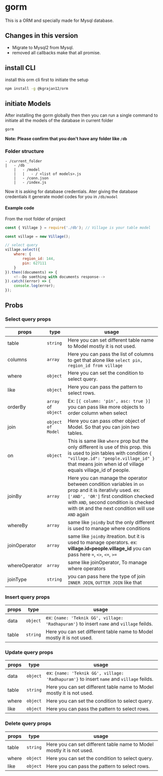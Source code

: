# gorm

This is a ORM and specially made for Mysql database.

## Changes in this version
- Migrate to Mysql2 from Mysql.
- removed all callbacks make that all promise.

## install CLI
install this orm cli first to initiate the setup
```sh
npm install -g @kgrajan12/orm
```

## initiate Models
After installing the gorm globally then then you can run a single command to initiate all the models of the database in current folder
```sh
gorm
```
**Note: Please confirm that you don't have any folder like `/db`**

### Folder structure
    - /current_folder
    |   - /db
        |   - /model
        |   |   - / <list of models>.js
        |   - /conn.json
        |   - /index.js

Now it is asking for database credentials.
Ater giving the database credentials it generate model codes for you in `/db/model`

#### Example code
From the root folder of project
```javascript
const { Village } = require('./db'); // Village is your table model

const village = new Village();

// select query
village.select({
    where: {
        region_id: 144,
        pin: 627111
    }
}).then((documents) => {
    <!--Do somthing with documents response-->
}).catch((error) => {
    console.log(error);
});
```

## Probs
### Select query props
| props | type | usage |
|-------|------|-------|
| table | `string` | Here you can set different table name to Model mostly it is not used. |
| columns | `array` | Here you can pass the list of columns to get that alone like `select pin, region_id from village` |
| where | `object` | Here you can set the condition to select query. |
| like | `object` | Here you can pass the pattern to select rows. |
| orderBy | `array` of `object` | Ex: `[{ column: 'pin', asc: true }]` you can pass like more objects to order column when select |
| join | `object of Model` | Here you can pass other object of Model. So that you can join two tables. |
| on | `object` | This is same like `where` prop but the only different is use of this prop. this is used to join tables with condition `{ "village.id": "people.village_id" }` that means join when id of village equals village_id of people. |
| joinBy | `array` | Here you can manage the operator between condition variables in `on` prop and it is iterativly used. ex: `['AND', 'OR']` first condition checked with `AND`, second condition is checked with `OR` and the next condition will use `AND` again |
| whereBy | `array` | same like `joinBy` but the only different is used to manage where conditions |
| joinOperator | `array` | same like `joinBy` itreation. but it is used to manage operators. ex: **village.id`=`people.village_id** you can pass here `=`, `<>`, `<=`, `>=` |
| whereOperator | `array` | same like joinOperator, To manage where operators |
| joinType | `string` | you can pass here the type of join `INNER JOIN`, `OUTTER JOIN` like that |
### Insert query props
| props | type | usage |
|-------|------|-------|
| data | `object` | ex: `{name: 'Teknik GG', village: 'Radhapuram'}` to insert `name` and `village` feilds. |
| table | `string` | Here you can set different table name to Model mostly it is not used. |
### Update query props
| props | type | usage |
|-------|------|-------|
| data | `object` | ex: `{name: 'Teknik GG', village: 'Radhapuram'}` to insert `name` and `village` feilds. |
| table | `string` | Here you can set different table name to Model mostly it is not used. |
| where | `object` | Here you can set the condition to select query. |
| like | `object` | Here you can pass the pattern to select rows. |
### Delete query props
| props | type | usage |
|-------|------|-------|
| table | `string` | Here you can set different table name to Model mostly it is not used. |
| where | `object` | Here you can set the condition to select query. |
| like | `object` | Here you can pass the pattern to select rows. |
